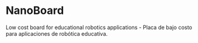 # NanoBoard
 Low cost board for educational robotics applications - Placa de bajo costo para aplicaciones de robótica educativa.

